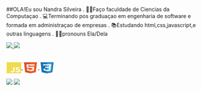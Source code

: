 ##OLA!Eu sou Nandra Silveira
. 👩‍💻Faço faculdade de Ciencias da Computaçao
. 💻Terminando pos graduaçao em engenharia de software e formada em administraçao de empresas
. 📚Estudando html,css,javascript,e outras linguagens
. 👩‍🦰pronouns Ela/Dela

  <a href="https://github.com/nandrass">
  <img height="180em" src="https://github-readme-stats.vercel.app/api?username=nandrass&show_icons=true&theme=dracula&include_all_commits=true&count_private=true"/>
  <img height="180em" src="https://github-readme-stats.vercel.app/api/top-langs/?username=nandrass&layout=compact&langs_count=7&theme=dracula"/>
</div>
<div style="display: inline_block"><br>
  
<div style="display: inline_block"><br>
  <img align="center" alt="nandra-Js" height="30" width="40" src="https://raw.githubusercontent.com/devicons/devicon/master/icons/javascript/javascript-plain.svg">
  <img align="center" alt="nandra-HTML" height="30" width="40" src="https://raw.githubusercontent.com/devicons/devicon/master/icons/html5/html5-original.svg">
  <img align="center" alt="nandra-CSS" height="30" width="40" src="https://raw.githubusercontent.com/devicons/devicon/master/icons/css3/css3-original.svg">
 </div>

 <a href="https://discord.gg/wagxzStdcR" target="_blank"><img src="https://img.shields.io/badge/Discord-7289DA?style=for-the-badge&logo=discord&logoColor=white" target="_blank"></a> 
  <a href = "mailto:contatorafaballerini@gmail.com"><img src="https://img.shields.io/badge/-Gmail-%23333?style=for-the-badge&logo=gmail&logoColor=white" target="_blank"></a>
  <di>
    
  
